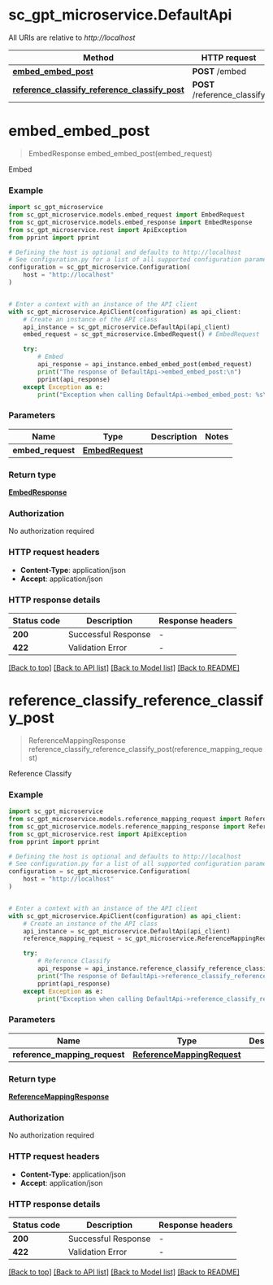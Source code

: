 # sc_gpt_microservice.DefaultApi

All URIs are relative to *http://localhost*

Method | HTTP request | Description
------------- | ------------- | -------------
[**embed_embed_post**](DefaultApi.md#embed_embed_post) | **POST** /embed | Embed
[**reference_classify_reference_classify_post**](DefaultApi.md#reference_classify_reference_classify_post) | **POST** /reference_classify | Reference Classify


# **embed_embed_post**
> EmbedResponse embed_embed_post(embed_request)

Embed

### Example


```python
import sc_gpt_microservice
from sc_gpt_microservice.models.embed_request import EmbedRequest
from sc_gpt_microservice.models.embed_response import EmbedResponse
from sc_gpt_microservice.rest import ApiException
from pprint import pprint

# Defining the host is optional and defaults to http://localhost
# See configuration.py for a list of all supported configuration parameters.
configuration = sc_gpt_microservice.Configuration(
    host = "http://localhost"
)


# Enter a context with an instance of the API client
with sc_gpt_microservice.ApiClient(configuration) as api_client:
    # Create an instance of the API class
    api_instance = sc_gpt_microservice.DefaultApi(api_client)
    embed_request = sc_gpt_microservice.EmbedRequest() # EmbedRequest | 

    try:
        # Embed
        api_response = api_instance.embed_embed_post(embed_request)
        print("The response of DefaultApi->embed_embed_post:\n")
        pprint(api_response)
    except Exception as e:
        print("Exception when calling DefaultApi->embed_embed_post: %s\n" % e)
```



### Parameters


Name | Type | Description  | Notes
------------- | ------------- | ------------- | -------------
 **embed_request** | [**EmbedRequest**](EmbedRequest.md)|  | 

### Return type

[**EmbedResponse**](EmbedResponse.md)

### Authorization

No authorization required

### HTTP request headers

 - **Content-Type**: application/json
 - **Accept**: application/json

### HTTP response details

| Status code | Description | Response headers |
|-------------|-------------|------------------|
**200** | Successful Response |  -  |
**422** | Validation Error |  -  |

[[Back to top]](#) [[Back to API list]](../README.md#documentation-for-api-endpoints) [[Back to Model list]](../README.md#documentation-for-models) [[Back to README]](../README.md)

# **reference_classify_reference_classify_post**
> ReferenceMappingResponse reference_classify_reference_classify_post(reference_mapping_request)

Reference Classify

### Example


```python
import sc_gpt_microservice
from sc_gpt_microservice.models.reference_mapping_request import ReferenceMappingRequest
from sc_gpt_microservice.models.reference_mapping_response import ReferenceMappingResponse
from sc_gpt_microservice.rest import ApiException
from pprint import pprint

# Defining the host is optional and defaults to http://localhost
# See configuration.py for a list of all supported configuration parameters.
configuration = sc_gpt_microservice.Configuration(
    host = "http://localhost"
)


# Enter a context with an instance of the API client
with sc_gpt_microservice.ApiClient(configuration) as api_client:
    # Create an instance of the API class
    api_instance = sc_gpt_microservice.DefaultApi(api_client)
    reference_mapping_request = sc_gpt_microservice.ReferenceMappingRequest() # ReferenceMappingRequest | 

    try:
        # Reference Classify
        api_response = api_instance.reference_classify_reference_classify_post(reference_mapping_request)
        print("The response of DefaultApi->reference_classify_reference_classify_post:\n")
        pprint(api_response)
    except Exception as e:
        print("Exception when calling DefaultApi->reference_classify_reference_classify_post: %s\n" % e)
```



### Parameters


Name | Type | Description  | Notes
------------- | ------------- | ------------- | -------------
 **reference_mapping_request** | [**ReferenceMappingRequest**](ReferenceMappingRequest.md)|  | 

### Return type

[**ReferenceMappingResponse**](ReferenceMappingResponse.md)

### Authorization

No authorization required

### HTTP request headers

 - **Content-Type**: application/json
 - **Accept**: application/json

### HTTP response details

| Status code | Description | Response headers |
|-------------|-------------|------------------|
**200** | Successful Response |  -  |
**422** | Validation Error |  -  |

[[Back to top]](#) [[Back to API list]](../README.md#documentation-for-api-endpoints) [[Back to Model list]](../README.md#documentation-for-models) [[Back to README]](../README.md)

